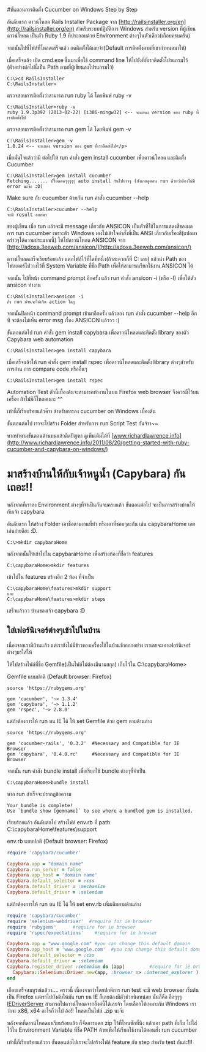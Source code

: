 #ขั้นตอนการติดตั้ง Cucumber on Windows Step by Step

อันดับแรก ดาวน์โหลด Rails Installer Package จาก [http://railsinstaller.org/en](http://railsinstaller.org/en) สำหรับระบบปฏิบัติการ Windows สำหรับ version ที่ผู้เขียนดาวน์โหลด เป็นตัว Ruby 1.9 ที่ประกอบด้วย Environment ต่างๆในตัวเดียว(เกือบครบครัน)

จากนั้นไปที่ไฟล์ที่โหลดเสร็จแล้ว กดติดตั้งได้เลยจ้า(Default การติดตั้งตามที่เขากำหนดมาให้) 

เมื่อเสร็จแล้ว เปิด cmd.exe ขึ้นมาเพื่อใช้ command line ให้ไปยังที่ที่เราติดตั้งโปรแกรมไว้ (ตัวอย่างต่อไปนี้เป็น Path ตามที่ผู้เขียนลงโปรแกรมไว้)

```
C:\>cd RailsInstaller
C:\RailsInstaller>
```

ตรวจสอบการติดตั้งว่าสามารถ run ruby ได้ โดยพิมพ์ ruby -v

```
C:\RailsInstaller>ruby -v
ruby 1.9.3p392 (2013-02-22) [i386-mingw32] <-- จะแสดง version ของ ruby ที่เราติดตั้งไป
```

ตรวจสอบการติดตั้งว่าสามารถ run gem ได้ โดยพิมพ์ gem -v

```
C:\RailsInstaller>gem -v
1.8.24 <-- จะแสดง version ของ gem ที่เราติดตั้งไป</p>
```

เมื่อมั่นใจแล้วว่ามี ต่อไปให้ run คำสั่ง gem install cucumber เพื่อดาวน์โหลด และติดตั้ง Cucumber

```
C:\RailsInstaller>gem install cucumber
Fetching....... ปรื้ดดดดๆๆๆๆๆ auto install กันไปยาวๆ (สังเกตดูตอน run ด้วยว่าต้องไม่มี error นะจ๊ะ :D)
```   

Make sure กับ cucumber ด้วยกัน run คำสั่ง cucumber --help  

```
C:\RailsInstaller>cucumber --help
จะมี result ออกมา
```   

ของผู้เขียน เมื่อ run แล้วจะมี message เกี่ยวกับ ANSICON เป็นตัวที่ใช้ในการแสดงสีของผลการ run cucumber เพราะตัว Windows เองไม่เข้าใจคำสั่งที่เป็น ANSI เกี่ยวกับเรื่องสี(แปลมาคร่าวๆได้ความประมาณนี้) ให้ไปดาวน์โหลด ANSICON จาก [http://adoxa.3eeweb.com/ansicon/](http://adoxa.3eeweb.com/ansicon/)

ดาวน์โหลดเสร็จเรียบร้อยแล้ว แตกไฟล์ไว้ที่ใดที่หนึ่ง(ถ้าสะดวกก็ที่ C: เลย) แล้วนำ Path ของโฟลเดอร์ไปวางไว้ที่ System Variable ที่ชื่อ Path เพื่อให้สามารถเรียกใช้งาน ANSICON ได้

จากนั้น ไปที่หน้า command prompt อีกครั้ง แล้ว run คำสั่ง ansicon -i (หรือ -I) เพื่อให้ตัว ansicon ทำงาน
   
```
C:\RailsInstaller>ansicon -i
ถ้า run ผ่านจะไม่เกิด action ใดๆ
```     

จากนั้นปิดหน้า command prompt เข้ามาอีกครั้ง แล้วลอง run คำสั่ง cucumber --help อีกที จะต้องไม่เห็น error msg เรื่อง ANSICON แล้ววว :)

ขั้นตอนต่อไป run คำสั่ง gem install capybara เพื่อดาวน์โหลดและติดตั้ง library ของตัว Capybara web automation 

```
C:\RailsInstaller>gem install capybara
```  

เมื่อเสร็จแล้วให้ run คำสั่ง gem install rspec เพื่อดาวน์โหลดและติดตั้ง library ต่างๆสำหรับการอ่าน การ compare code หรืออื่นๆ

```
C:\RailsInstaller>gem install rspec
```  

Automation Test ตัวนี้เบื้องต้นจะสามารถทำงานในบน Firefox web browser จึงควรมีไว้บนเครื่อง ถ้าไม่มีก็โหลดเนาะ ^^

เท่านี้ก็เรียบร้อยแล้วค๊าา สำหรับการลง cucumber on Windows เบื้องต้น

ขั้นตอนต่อไป เราจะไปสร้าง Folder สำหรับการ run Script Test กันจ้าา~~

หากทำตามขั้นตอนด้านบนแล้วติดปัญหา ดูเพิ่มเติมได้ที่
[www.richardlawrence.info](http://www.richardlawrence.info/2011/08/20/getting-started-with-ruby-cucumber-and-capybara-on-windows/)



# มาสร้างบ้านให้กับเจ้าหนูน้ำ (Capybara) กันเถอะ!!

หลังจากที่เราลง Environment ต่างๆที่จำเป็นกันจบครบแล้ว ขั้นตอนต่อไป จะเป็นการสร้างบ้านให้กับเจ้า capybara.

อันดับแรก ให้สร้าง Folder เอาชื่อตามงานที่ทำ หรือเอาที่ชอบๆละกัน เช่น capybaraHome เลยเล่นง่ายดีฮะ :D.

```
C:\>mkdir capybaraHome
```

หลังจากนั้นให้เข้าไปใน capybaraHome เพื่อสร้างห้องที่ชื่อว่า features

```
C:\capybaraHome>mkdir features
```

เข้าไปใน features สร้างอีก 2 ห้อง ที่จำเป็น

```
C:\capybaraHome\features>mkdir support
และ
C:\capybaraHome\features>mkdir steps
```

เสร็จแล้ววว บ้านของเจ้า capybara  :D



## ใส่เฟอร์นิเจอร์ต่างๆเข้าไปในบ้าน

เนื่องจากเรามีบ้านแล้ว แต่เรายังไม่มีข้าวของเครื่องใช้ในบ้านซ้ากกกอย่าง เราเลยจะเอาเฟอร์นิเจอร์ต่างๆมาใส่ให้

ให้ไปสร้างไฟล์ที่ชื่อ Gemfile(เป็นไฟล์ไม่ต้องมีนามสกุล) เก็บไว้ใน  C:\capybaraHome>

Gemfile แบบปกติ (Default browser: Firefox)

```gem
source 'https://rubygems.org'

gem 'cucumber', '~> 1.3.4'
gem 'capybara', '~> 1.1.2'
gem 'rspec', '~> 2.8.0'
```

แต่ถ้าต้องการให้ run บน  IE ได้ ให้ set Gemfile ด้วย gem ตามด้านล่าง

```gem
source 'https://rubygems.org'

gem 'cucumber-rails', '0.3.2'  #Necessary and Compatible for IE Browser
gem 'capybara', '0.4.0.rc'     #Necessary and Compatible for IE Browser
```

จากนั้น run คำสัง bundle install เพื่อเรียกใช้ bundle ต่างๆที่จำเป็น

```
C:\capybaraHome>bundle install
```

หาก run สำเร็จจะปรากฎข้อความ
```
Your bundle is complete!
Use `bundle show [gemname]` to see where a bundled gem is installed.
```

เรียบร้อยแล้ว อันดับต่อไป สร้างไฟล์ env.rb ที่ path C:\capybaraHome\features\support

env.rb แบบปกติ (Default browser: Firefox)

```ruby
require 'capybara/cucumber'

Capybara.app = "domain name"
Capybara.run_server = false
Capybara.app_host = 'domain name'
Capybara.default_selector = :css
Capybara.default_driver = :mechanize
Capybara.default_driver = :selenium
```

แต่ถ้าต้องการให้ run บน  IE ได้ ให้ set env.rb เพิ่มเติมตามด้านล่าง

```ruby
require 'capybara/cucumber'
require 'selenium-webdriver'  #require for ie browser
require 'rubygems'   	#require for ie browser
require 'rspec/expectations'	#require for ie browser

Capybara.app = "www.google.com" #you can change this default domain
Capybara.app_host = 'www.google.com'  #you can change this default domain
Capybara.default_selector = :css
Capybara.default_driver = :selenium
Capybara.register_driver :selenium do |app|			#require for ie browser
  Capybara::Selenium::Driver.new(app, :browser => :internet_explorer )
end
```

เกือบเสร็จสมบูรณ์แล้วว....
คราวนี้ เนื่องจากว่าโดยปกติการ run test จะมี web browser เริ่มต้นเป็น Firefox 
แต่เราไปบังคับให้มัน run บน IE ก็เลยต้องมีตัวช่วยนิดหน่อย นั่นก็คือ อือๆๆๆ [IEDriverServer](https://code.google.com/p/selenium/downloads/list)
สามารถไปดาวน์โหลดจากลิ้งค์นี้ได้เลยจ้า โดยเลือกให้เหมาะกับ Windows เราว่าจะ x86, x64 อะไรก็ว่าไป อ้อ!! โหลดเป็นไฟล์ .zip นะจ๊ะ

หลังจากที่ดาวน์โหลดมาเรียบร้อยแล้ว ก็จัดการแตก zip ไว้ที่ไหนซักที่นึง 
แล้วเอา path ที่เก็บ ไปใส่ไว้ใน Environment Variable ที่ชื่อ PATH ด้วยเพื่อให้เรียกใช้งานได้ตอนสั่ง run cucumber

เท่านี้ก็เรียบร้อยแล้ววว
ขั้นตอนต่อไปเราจะไปสร้างไฟล์ feature กับ step สำหรับ test กันล่ะ!!!
